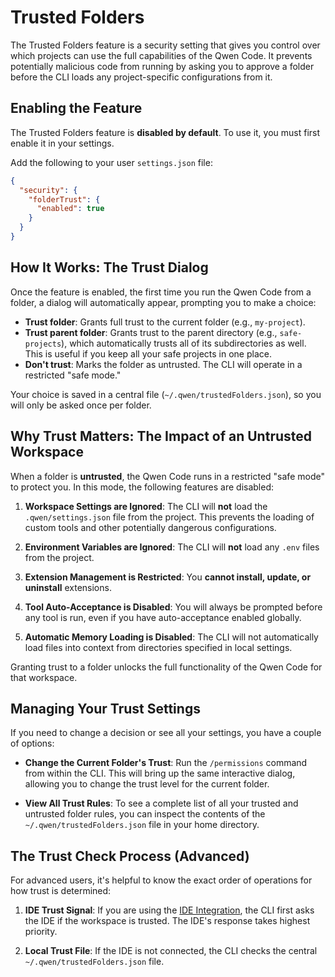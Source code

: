 # Trusted Folders

The Trusted Folders feature is a security setting that gives you control over which projects can use the full capabilities of the Qwen Code. It prevents potentially malicious code from running by asking you to approve a folder before the CLI loads any project-specific configurations from it.

## Enabling the Feature

The Trusted Folders feature is **disabled by default**. To use it, you must first enable it in your settings.

Add the following to your user `settings.json` file:

```json
{
  "security": {
    "folderTrust": {
      "enabled": true
    }
  }
}
```

## How It Works: The Trust Dialog

Once the feature is enabled, the first time you run the Qwen Code from a folder, a dialog will automatically appear, prompting you to make a choice:

- **Trust folder**: Grants full trust to the current folder (e.g., `my-project`).
- **Trust parent folder**: Grants trust to the parent directory (e.g., `safe-projects`), which automatically trusts all of its subdirectories as well. This is useful if you keep all your safe projects in one place.
- **Don't trust**: Marks the folder as untrusted. The CLI will operate in a restricted "safe mode."

Your choice is saved in a central file (`~/.qwen/trustedFolders.json`), so you will only be asked once per folder.

## Why Trust Matters: The Impact of an Untrusted Workspace

When a folder is **untrusted**, the Qwen Code runs in a restricted "safe mode" to protect you. In this mode, the following features are disabled:

1.  **Workspace Settings are Ignored**: The CLI will **not** load the `.qwen/settings.json` file from the project. This prevents the loading of custom tools and other potentially dangerous configurations.

2.  **Environment Variables are Ignored**: The CLI will **not** load any `.env` files from the project.

3.  **Extension Management is Restricted**: You **cannot install, update, or uninstall** extensions.

4.  **Tool Auto-Acceptance is Disabled**: You will always be prompted before any tool is run, even if you have auto-acceptance enabled globally.

5.  **Automatic Memory Loading is Disabled**: The CLI will not automatically load files into context from directories specified in local settings.

Granting trust to a folder unlocks the full functionality of the Qwen Code for that workspace.

## Managing Your Trust Settings

If you need to change a decision or see all your settings, you have a couple of options:

- **Change the Current Folder's Trust**: Run the `/permissions` command from within the CLI. This will bring up the same interactive dialog, allowing you to change the trust level for the current folder.

- **View All Trust Rules**: To see a complete list of all your trusted and untrusted folder rules, you can inspect the contents of the `~/.qwen/trustedFolders.json` file in your home directory.

## The Trust Check Process (Advanced)

For advanced users, it's helpful to know the exact order of operations for how trust is determined:

1.  **IDE Trust Signal**: If you are using the [IDE Integration](./ide-integration.md), the CLI first asks the IDE if the workspace is trusted. The IDE's response takes highest priority.

2.  **Local Trust File**: If the IDE is not connected, the CLI checks the central `~/.qwen/trustedFolders.json` file.
